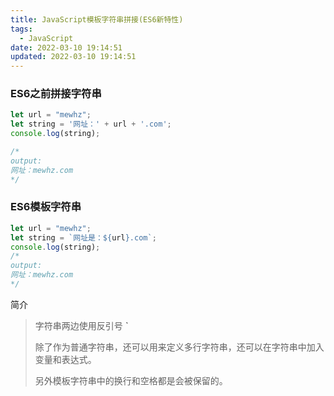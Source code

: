 ```yaml
---
title: JavaScript模板字符串拼接(ES6新特性)
tags:
  - JavaScript
date: 2022-03-10 19:14:51
updated: 2022-03-10 19:14:51
---
```


### ES6之前拼接字符串

```javascript
let url = "mewhz";
let string = '网址：' + url + '.com';
console.log(string);

/*
output:
网址：mewhz.com
*/
```

### ES6模板字符串

```javascript
let url = "mewhz";
let string = `网址是：${url}.com`;
console.log(string);
/*
output:
网址：mewhz.com
*/
```



简介

>字符串两边使用反引号 **`**
>
>除了作为普通字符串，还可以用来定义多行字符串，还可以在字符串中加入变量和表达式。
>
>另外模板字符串中的换行和空格都是会被保留的。
